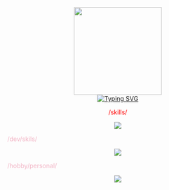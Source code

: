 
<div id="header" align="center">
    <img src="https://media.giphy.com/media/L5IljOSeFq8P6/giphy.gif" width="200" />
  </div>
    <div id="tos" align="center"> 
    <a href="https://git.io/typing-svg"><img src="https://readme-typing-svg.demolab.com?font=rubik&weight=800&pause=1000&color=D000F7BF&center=&vCenter=&repeat=&width=435&lines=my+name+is+phoboz;---%3Ea+developer+cybersecurity+student;A+passionate+pentester+from+M%C3%A9xico.+" alt="Typing SVG" /></a>
</div>    
<center>
  <p style="color:red";> /skills/</p>
</center>
<p align="center"><a href="https://skillicons.dev"><img src="https://skillicons.dev/icons?i=js,html,css,cpp,py,php" /></a></p>

  <p style="color:#f2b3c4";> /dev/skils/</p>

<p align="center"><a href="https://skillicons.dev"><img src="https://skillicons.dev/icons?i=linux,bash,neovim,git" /></a></p>

  <p style="color:#f2b3c4";> /hobby/personal/</p>


<p align="center"><a href="https://skillicons.dev"><img src="https://skillicons.dev/icons?i=bots" /></a></p>



